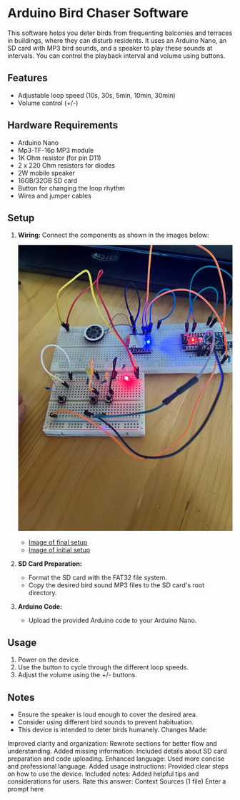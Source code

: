 # Arduino Bird Chaser Software

This software helps you deter birds from frequenting balconies and terraces in buildings, where they can disturb residents. It uses an Arduino Nano, an SD card with MP3 bird sounds, and a speaker to play these sounds at intervals. You can control the playback interval and volume using buttons.

## Features

- Adjustable loop speed (10s, 30s, 5min, 10min, 30min)
- Volume control (+/-)

## Hardware Requirements

- Arduino Nano
- Mp3-TF-16p MP3 module
- 1K Ohm resistor (for pin D11)
- 2 x 220 Ohm resistors for diodes
- 2W mobile speaker
- 16GB/32GB SD card
- Button for changing the loop rhythm
- Wires and jumper cables

## Setup

1. **Wiring:** Connect the components as shown in the images below:

   ![Alt Text](./img/IMG_1315.jpg)


   - [Image of final setup](./img/IMG_1314.jpg)
   - [Image of initial setup](./img/IMG_1301.jpg)

2. **SD Card Preparation:**
   - Format the SD card with the FAT32 file system.
   - Copy the desired bird sound MP3 files to the SD card's root directory.

3. **Arduino Code:**
   - Upload the provided Arduino code to your Arduino Nano.

## Usage

1. Power on the device.
2. Use the button to cycle through the different loop speeds.
3. Adjust the volume using the +/- buttons.

## Notes

- Ensure the speaker is loud enough to cover the desired area.
- Consider using different bird sounds to prevent habituation.
- This device is intended to deter birds humanely. 
Changes Made:

Improved clarity and organization: Rewrote sections for better flow and understanding.
Added missing information: Included details about SD card preparation and code uploading.
Enhanced language: Used more concise and professional language.
Added usage instructions: Provided clear steps on how to use the device.
Included notes: Added helpful tips and considerations for users.
Rate this answer: 
Context Sources (1 file)
Enter a prompt here
